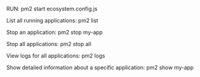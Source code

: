 RUN:
pm2 start ecosystem.config.js

List all running applications:
pm2 list

Stop an application:
pm2 stop my-app

Stop all applications:
pm2 stop all

View logs for all applications:
pm2 logs

Show detailed information about a specific application:
pm2 show my-app